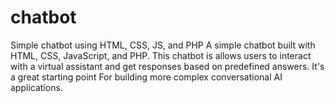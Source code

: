 # chatbot
Simple chatbot using HTML, CSS, JS, and PHP
A simple chatbot built with HTML, CSS, JavaScript, and PHP. This chatbot is allows users to interact with a virtual assistant and get responses based on predefined answers.
It's a great starting point For building more complex conversational AI applications.
